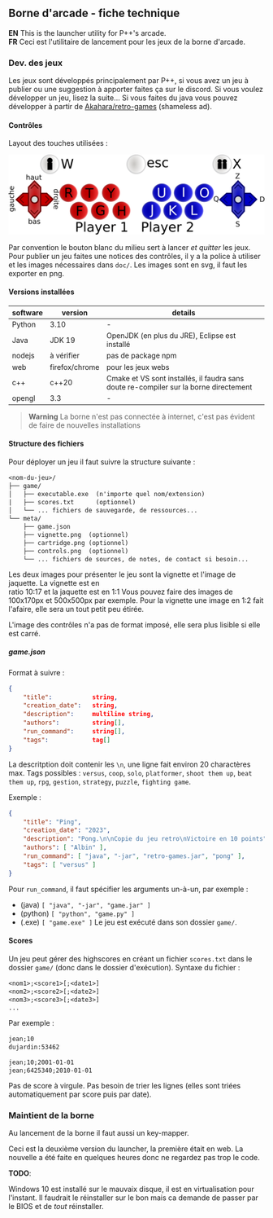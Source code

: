 ## Borne d'arcade - fiche technique

**EN** This is the launcher utility for P++'s arcade.\
**FR** Ceci est l'utilitaire de lancement pour les jeux de la borne d'arcade.

### Dev. des jeux

Les jeux sont développés principalement par P++, si vous avez un jeu à publier ou une suggestion à apporter faites ça sur le discord.
Si vous voulez développer un jeu, lisez la suite... Si vous faites du java vous pouvez développer à partir de [Akahara/retro-games](https://github.com/Akahara/retro-games) (shameless ad).

#### Contrôles

Layout des touches utilisées :

![](doc/controls-to-keys.png)

Par convention le bouton blanc du milieu sert à lancer *et quitter* les jeux.
Pour publier un jeu faites une notices des contrôles, il y a la police à utiliser et les images nécessaires dans `doc/`.
Les images sont en svg, il faut les exporter en png.

#### Versions installées

| software | version | details |
| --- | -- | --- |
| Python | 3.10 | - |
| Java | JDK 19 | OpenJDK (en plus du JRE), Eclipse est installé |
| nodejs | à vérifier | pas de package npm |
| web | firefox/chrome | pour les jeux webs |
| c++ | c++20 | Cmake et VS sont installés, il faudra sans doute re-compiler sur la borne directement |
| opengl | 3.3 | - |

> **Warning**
> La borne n'est pas connectée à internet, c'est pas évident de faire de nouvelles installations

#### Structure des fichiers

Pour déployer un jeu il faut suivre la structure suivante :

```
<nom-du-jeu>/
├── game/
│   ├── executable.exe  (n'importe quel nom/extension)
|   ├── scores.txt      (optionnel)
│   └── ... fichiers de sauvegarde, de ressources...  
└── meta/
    ├── game.json  
    ├── vignette.png  (optionnel)
    ├── cartridge.png (optionnel)
    ├── controls.png  (optionnel)
    └── ... fichiers de sources, de notes, de contact si besoin...
```

Les deux images pour présenter le jeu sont la vignette et l'image de jaquette. La vignette est en  
ratio 10:17 et la jaquette est en 1:1 Vous pouvez faire des images de 100x170px et 500x500px par exemple.
Pour la vignette une image en 1:2 fait l'afaire, elle sera un tout petit peu étirée.

L'image des contrôles n'a pas de format imposé, elle sera plus lisible si elle est carré.

##### game.json

Format à suivre :
```json
{
    "title":           string,
    "creation_date":   string,
    "description":     multiline string,
    "authors":         string[],
    "run_command":     string[],
    "tags":            tag[]
}
```

La descritption doit contenir les `\n`, une ligne fait environ 20 charactères max.
Tags possibles : `versus`, `coop`, `solo`, `platformer`, `shoot them up`, `beat them up`, `rpg`, `gestion`, `strategy`, `puzzle`, `fighting game`.

Exemple :
```json
{
    "title": "Ping",
    "creation_date": "2023",
    "description": "Pong.\n\nCopie du jeu retro\nVictoire en 10 points",
    "authors": [ "Albin" ],
    "run_command": [ "java", "-jar", "retro-games.jar", "pong" ],
    "tags": [ "versus" ]
}
```

Pour `run_command`, il faut spécifier les arguments un-à-un, par exemple :
- (java) `[ "java", "-jar", "game.jar" ]`
- (python) `[ "python", "game.py" ]`
- (.exe) `[ "game.exe" ]`
Le jeu est exécuté dans son dossier `game/`.

#### Scores

Un jeu peut gérer des highscores en créant un fichier `scores.txt` dans le dossier `game/` (donc dans le dossier d'exécution). 
Syntaxe du fichier :
```
<nom1>;<score1>[;<date1>]
<nom2>;<score2>[;<date2>]
<nom3>;<score3>[;<date3>]
...
```
Par exemple :
```
jean;10
dujardin:53462
```
```
jean;10;2001-01-01
jean;6425340;2010-01-01
```
Pas de score à virgule. Pas besoin de trier les lignes (elles sont triées automatiquement par score puis par date).

### Maintient de la borne

Au lancement de la borne il faut aussi un key-mapper.

Ceci est la deuxième version du launcher, la première était en web. La nouvelle a été faite en
quelques heures donc ne regardez pas trop le code.

**TODO**:

Windows 10 est installé sur le mauvaix disque, il est en virtualisation pour l'instant.
Il faudrait le réinstaller sur le bon mais ca demande de passer par le BIOS et de *tout* réinstaller.
